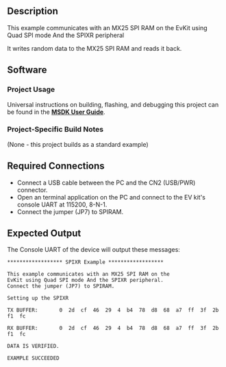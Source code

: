 ## Description

This example communicates with an MX25 SPI RAM on the EvKit using Quad SPI mode And the SPIXR peripheral

It writes random data to the MX25 SPI RAM and reads it back.


## Software

### Project Usage

Universal instructions on building, flashing, and debugging this project can be found in the **[MSDK User Guide](https://analogdevicesinc.github.io/msdk/USERGUIDE/)**.

### Project-Specific Build Notes

(None - this project builds as a standard example)

## Required Connections

-   Connect a USB cable between the PC and the CN2 (USB/PWR) connector.
-   Open an terminal application on the PC and connect to the EV kit's console UART at 115200, 8-N-1.
-   Connect the jumper (JP7) to SPIRAM.

## Expected Output

The Console UART of the device will output these messages:

```
****************** SPIXR Example ******************

This example communicates with an MX25 SPI RAM on the
EvKit using Quad SPI mode And the SPIXR peripheral.
Connect the jumper (JP7) to SPIRAM.

Setting up the SPIXR

TX BUFFER:       0  2d  cf  46  29  4  b4  78  d8  68  a7  ff  3f  2b  f1  fc

RX BUFFER:       0  2d  cf  46  29  4  b4  78  d8  68  a7  ff  3f  2b  f1  fc

DATA IS VERIFIED.

EXAMPLE SUCCEEDED
```
